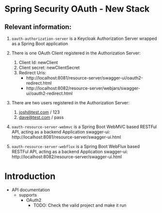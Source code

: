 # Spring Security OAuth - New Stack
## Relevant information:

1. `oauth-authorization-server` is a Keycloak Authorization Server wrapped as a Spring
   Boot application
2. There is one OAuth Client registered in the Authorization Server:
    1. Client Id: newClient
    2. Client secret: newClientSecret
    3. Redirect Uris:
        - http://localhost:8081/resource-server/swagger-ui/oauth2-redirect.html
        - http://localhost:8082/resource-server/webjars/swagger-ui/oauth2-redirect.html

3. There are two users registered in the Authorization Server:
    1. josh@test.com / 123
    2. dave@test.com / pass

4. `oauth-resource-server-webmvc` is a Spring Boot WebMVC based RESTFul API, acting as a
   backend Application
   swagger-ui:  http://localhost:8081/resource-server/swagger-ui.html

5. `oauth-resource-server-webflux` is a Spring Boot WebFlux based RESTFul API, acting as a
   backend Application
   swagger-ui:  http://localhost:8082/resource-server/swagger-ui.html

# Introduction
* API documentation
  * supports
    * OAuth2
      * TODO: Check the valid project and make it run